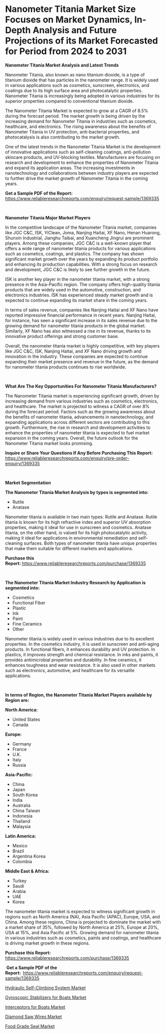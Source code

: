 <p><h1>Nanometer Titania Market Size Focuses on Market Dynamics, In-Depth Analysis and Future Projections of its Market Forecasted for Period from 2024 to 2031</h1></p><p><strong>Nanometer Titania Market Analysis and Latest Trends</strong></p>
<p><p>Nanometer Titania, also known as nano titanium dioxide, is a type of titanium dioxide that has particles in the nanometer range. It is widely used in various applications such as cosmetics, sunscreen, electronics, and coatings due to its high surface area and photocatalytic properties. Nanometer Titania is increasingly being adopted in various industries for its superior properties compared to conventional titanium dioxide.</p><p>The Nanometer Titania Market is expected to grow at a CAGR of 8.5% during the forecast period. The market growth is being driven by the increasing demand for Nanometer Titania in industries such as cosmetics, healthcare, and electronics. The rising awareness about the benefits of Nanometer Titania in UV protection, anti-bacterial properties, and photocatalysis is also contributing to the market growth.</p><p>One of the latest trends in the Nanometer Titania Market is the development of innovative applications such as self-cleaning coatings, anti-pollution skincare products, and UV-blocking textiles. Manufacturers are focusing on research and development to enhance the properties of Nanometer Titania and expand its application areas. The increasing investments in nanotechnology and collaborations between industry players are expected to further drive the market growth of Nanometer Titania in the coming years.</p></p>
<p><strong>Get a Sample PDF of the Report:&nbsp;</strong> <a href="https://www.reliableresearchreports.com/enquiry/request-sample/1369335">https://www.reliableresearchreports.com/enquiry/request-sample/1369335</a></p>
<p>&nbsp;</p>
<p><strong>Nanometer Titania Major Market Players</strong></p>
<p><p>In the competitive landscape of the Nanometer Titania market, companies like JGC C&C, ISK, YiClean, Joma, Nanjing Haitai, XF Nano, Henan Huarong, Shunxin Industrial, Jianghu Taibai, and Xuancheng Jingrui are prominent players. Among these companies, JGC C&C is a well-known player that offers a wide range of nanometer titania products for various applications such as cosmetics, coatings, and plastics. The company has shown significant market growth over the years by expanding its product portfolio and enhancing its production capabilities. With a strong focus on research and development, JGC C&C is likely to see further growth in the future.</p><p>ISK is another key player in the nanometer titania market, with a strong presence in the Asia-Pacific region. The company offers high-quality titania products that are widely used in the automotive, construction, and electronics industries. ISK has experienced steady market growth and is expected to continue expanding its market share in the coming years.</p><p>In terms of sales revenue, companies like Nanjing Haitai and XF Nano have reported impressive financial performance in recent years. Nanjing Haitai, for instance, has seen a significant increase in its sales revenue due to the growing demand for nanometer titania products in the global market. Similarly, XF Nano has also witnessed a rise in its revenue, thanks to its innovative product offerings and strong customer base.</p><p>Overall, the nanometer titania market is highly competitive, with key players like JGC C&C, ISK, Nanjing Haitai, and XF Nano driving growth and innovation in the industry. These companies are expected to continue expanding their market presence and revenue in the future, as the demand for nanometer titania products continues to rise worldwide.</p></p>
<p>&nbsp;</p>
<p><strong>What Are The Key Opportunities For Nanometer Titania Manufacturers?</strong></p>
<p><p>The Nanometer Titania market is experiencing significant growth, driven by increasing demand from various industries such as cosmetics, electronics, and healthcare. The market is projected to witness a CAGR of over 8% during the forecast period. Factors such as the growing awareness about the benefits of nanometer titania, advancements in nanotechnology, and expanding applications across different sectors are contributing to this growth. Furthermore, the rise in research and development activities to enhance the properties of nanometer titania is expected to fuel market expansion in the coming years. Overall, the future outlook for the Nanometer Titania market looks promising.</p></p>
<p><strong>Inquire or Share Your Questions If Any Before Purchasing This Report:</strong> <a href="https://www.reliableresearchreports.com/enquiry/pre-order-enquiry/1369335">https://www.reliableresearchreports.com/enquiry/pre-order-enquiry/1369335</a></p>
<p>&nbsp;</p>
<p><strong>Market Segmentation</strong></p>
<p><strong>The Nanometer Titania Market Analysis by types is segmented into:</strong></p>
<p><ul><li>Rutile</li><li>Anatase</li></ul></p>
<p><p>Nanometer titania is available in two main types: Rutile and Anatase. Rutile titania is known for its high refractive index and superior UV absorption properties, making it ideal for use in sunscreen and cosmetics. Anatase titania, on the other hand, is valued for its high photocatalytic activity, making it ideal for applications in environmental remediation and self-cleaning surfaces. Both types of nanometer titania have unique properties that make them suitable for different markets and applications.</p></p>
<p><strong>Purchase this Report:&nbsp;</strong><a href="https://www.reliableresearchreports.com/purchase/1369335">https://www.reliableresearchreports.com/purchase/1369335</a></p>
<p>&nbsp;</p>
<p><strong>The Nanometer Titania Market Industry Research by Application is segmented into:</strong></p>
<p><ul><li>Cosmetics</li><li>Functional Fiber</li><li>Plastic</li><li>Ink</li><li>Paint</li><li>Fine Ceramics</li><li>Other</li></ul></p>
<p><p>Nanometer titania is widely used in various industries due to its excellent properties. In the cosmetics industry, it is used in sunscreen and anti-aging products. In functional fibers, it enhances durability and UV protection. In plastics, it improves strength and chemical resistance. In inks and paints, it provides antimicrobial properties and durability. In fine ceramics, it enhances toughness and wear resistance. It is also used in other markets such as electronics, automotive, and healthcare for its versatile applications.</p></p>
<p>&nbsp;</p>
<p><strong>In terms of Region, the Nanometer Titania Market Players available by Region are:</strong></p>
<p>
    <p> <strong> North America: </strong>
        <ul>
            <li>United States</li>
            <li>Canada</li>
        </ul>
        </p> 
    <p> <strong> Europe: </strong>
        <ul>
            <li>Germany</li>
            <li>France</li>
            <li>U.K.</li>
            <li>Italy</li>
            <li>Russia</li>
        </ul>
        </p> 
    <p> <strong> Asia-Pacific: </strong>
        <ul>
            <li>China</li>
            <li>Japan</li>
            <li>South Korea</li>
            <li>India</li>
            <li>Australia</li>
            <li>China Taiwan</li>
            <li>Indonesia</li>
            <li>Thailand</li>
            <li>Malaysia</li>
        </ul>
        </p> 
    <p> <strong> Latin America: </strong>
        <ul>
            <li>Mexico</li>
            <li>Brazil</li>
            <li>Argentina Korea</li>
            <li>Colombia</li>
        </ul>
        </p> 
    <p> <strong> Middle East & Africa: </strong>
        <ul>
            <li>Turkey</li>
            <li>Saudi</li>
            <li>Arabia</li>
            <li>UAE</li>
            <li>Korea</li>
        </ul>
    </p>
    </p>
<p><p>The nanometer titania market is expected to witness significant growth in regions such as North America (NA), Asia Pacific (APAC), Europe, USA, and China. Among these regions, China is projected to dominate the market with a market share of 35%, followed by North America at 25%, Europe at 20%, USA at 15%, and Asia Pacific at 5%. Growing demand for nanometer titania in various industries such as cosmetics, paints and coatings, and healthcare is driving market growth in these regions.</p></p>
<p><strong>Purchase this Report: </strong><a href="https://www.reliableresearchreports.com/purchase/1369335">https://www.reliableresearchreports.com/purchase/1369335</a></p>
<p>&nbsp;<strong>Get a Sample PDF of the Report:&nbsp;&nbsp;</strong><a href="https://www.reliableresearchreports.com/enquiry/request-sample/1369335">https://www.reliableresearchreports.com/enquiry/request-sample/1369335</a></p>
<p><strong></strong></p>
<p><p><a href="https://medium.com/@harveybeer951/hydraulic-self-climbing-system-market-competitive-analysis-market-trends-and-forecast-to-2031-a154b4fc120d">Hydraulic Self-Climbing System Market</a></p><p><a href="https://medium.com/p/498f96463241/edit">Gyroscopic Stabilizers for Boats Market</a></p><p><a href="https://medium.com/@harveybeer951/interceptors-for-boats-market-the-key-to-successful-business-strategy-forecast-till-2031-3439cf9b79b8">Interceptors for Boats Market</a></p><p><a href="https://github.com/Whitneyboyettebo9kiw7yr13/Market-Research-Report-List-1/blob/main/diamond-saw-wires-market.md">Diamond Saw Wires Market</a></p><p><a href="https://github.com/sonuprakash1/Market-Research-Report-List-1/blob/main/food-grade-seal-market.md">Food Grade Seal Market</a></p></p>